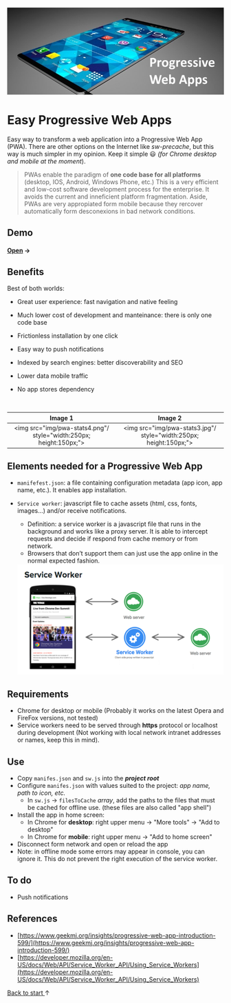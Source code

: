 ![](img/header.jpg)

# Easy Progressive Web Apps

​Easy way to transform a web application into a Progressive Web App (PWA). There are other options on the Internet like *sw-precache*, but this way is much simpler in my opinion. Keep it simple :smiley: *(for Chrome desktop and mobile at the moment*).

> PWAs enable the paradigm of **one code base for all platforms** (desktop, IOS, Android, Windows Phone, etc.) This is a very efficient and low-cost software development process for the enterprise. It avoids the current and inneficient platform fragmentation. Aside, PWAs are very appropiated form mobile because they rercover automatically form desconexions in bad network conditions.

## Demo

#### <a href="https://yagolopez.github.io/progressive-web-app-boilerplate/" target=_blank>Open</a> →


## Benefits

Best of both worlds:

- Great user experience: fast navigation and native feeling

- Much lower cost of development and manteinance: there is only one code base

- Frictionless installation by one click

- Easy way to push notifications

- Indexed by search engines: better discoverability and SEO

- Lower data mobile traffic

- No app stores dependency

  ​


|                 Image 1                  |                 Image 2                  |
| :--------------------------------------: | :--------------------------------------: |
| <img src="img/pwa-stats4.png"/ style="width:250px; height:150px;"> | <img src="img/pwa-stats3.jpg"/ style="width:250px; height:150px;"> |



## Elements needed for a Progressive Web App

- `manifefest.json`: a file containing configuration metadata (app icon, app name, etc.). It enables app installation.
- `Service worker`: javascript file to cache assets (html, css, fonts, images...) and/or receive notifications.
  - Definition: a service worker is a javascript file that runs in the background and works like a proxy server. It is able to intercept requests and decide if respond from cache memory or from network.
  - Browsers that don’t support them can just use the app online in the normal expected fashion.

  <img src="img/sw.png"/>



## Requirements

- Chrome for desktop or mobile (Probably it works on the latest Opera and FireFox versions, not tested)
- Service workers need to be served through **https** protocol or localhost during development (Not working with local network intranet addresses or names, keep this in mind).

## Use

- Copy `manifes.json` and `sw.js` into the ***project root***
- Configure `manifes.json` with values suited to the project: *app name, path to icon, etc.*
  - In `sw.js` → `filesToCache` *array*, add the paths to the files that must be cached for offline use. (these files are also called "app shell")
- Install the app in home screen:
  - In Chrome for **desktop**: right upper menu → "More tools" → "Add to desktop"
  - In Chrome for **mobile**: right upper menu → "Add to home screen"
- Disconnect form network and open or reload the app
- Note: in offline mode some errors may appear in console, you can ignore it. This do not prevent the right execution of the service worker.

## To do

- Push notifications

## References

- [https://www.geekmj.org/insights/progressive-web-app-introduction-599/](https://www.geekmj.org/insights/progressive-web-app-introduction-599/)
- [https://developer.mozilla.org/en-US/docs/Web/API/Service_Worker_API/Using_Service_Workers](https://developer.mozilla.org/en-US/docs/Web/API/Service_Worker_API/Using_Service_Workers)




<a href="#">Back to start </a> ↑